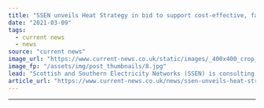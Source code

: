 ```yaml
---
title: "SSEN unveils Heat Strategy in bid to support cost-effective, fair transition"
date: "2021-03-09"
tags: 
  - current news
  - news
source: "current news"
image_url: "https://www.current-news.co.uk/static/images/_400x400_crop_center-center/SSEN-Heat-Strategy-2021-image-SSEN.jpg"
image_fp: "/assets/img/post_thumbnails/8.jpg"
lead: "​Scottish and Southern Electricity Networks (SSEN) is consulting on its Heat Strategy, outlining four principles that will support a secure, cost-effective and fair transition."
article_url: "https://www.current-news.co.uk/news/ssen-unveils-heat-strategy-in-bid-to-support-cost-effective-fair-transition?utm_source=rss-feeds&utm_medium=rss&utm_campaign=rss"
---
```


---
